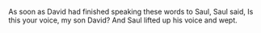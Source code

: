 As soon as David had finished speaking these words to Saul, Saul said, Is this your voice, my son David? And Saul lifted up his voice and wept.
